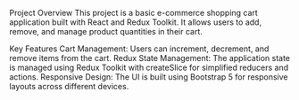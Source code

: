 Project Overview
This project is a basic e-commerce shopping cart application built with React and Redux Toolkit. It allows users to add, remove, and manage product quantities in their cart.

Key Features
Cart Management: Users can increment, decrement, and remove items from the cart.
Redux State Management: The application state is managed using Redux Toolkit with createSlice for simplified reducers and actions.
Responsive Design: The UI is built using Bootstrap 5 for responsive layouts across different devices.
